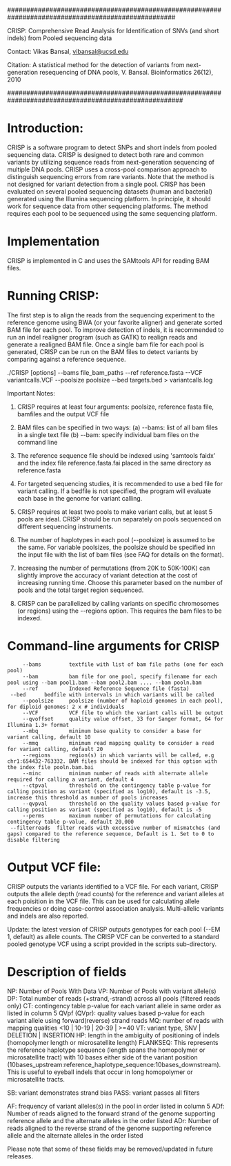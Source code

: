 ####################################################################################################

CRISP: Comprehensive Read Analysis for Identification of SNVs (and short indels) from Pooled sequencing data

Contact: Vikas Bansal, vibansal@ucsd.edu

Citation: A statistical method for the detection of variants from next-generation resequencing of DNA pools, V. Bansal. Bioinformatics 26(12), 2010

######################################################################################################

Introduction:
=============

CRISP is a software program to detect SNPs and short indels from pooled sequencing data. CRISP is designed to detect both rare and common variants by utilizing sequence reads from next-generation sequencing of multiple DNA pools. CRISP uses a cross-pool comparison approach to distinguish sequencing errors from rare variants. Note that the method is not designed for variant detection from a single pool. CRISP has been evaluated on several pooled sequencing datasets (human and bacterial) generated using the Illumina sequencing platform. In principle, it should work for sequence data from other sequencing platforms. The method requires each pool to be sequenced using the same sequencing platform. 


Implementation
=============

CRISP is implemented in C and uses the SAMtools API for reading BAM files. 


Running CRISP:
=============


The first step is to align the reads from the sequencing experiment to the reference genome using BWA (or your favorite aligner) and generate sorted BAM file for each pool. To improve detection of indels, it is recommended to run an indel realigner program (such as GATK) to realign reads and generate a realigned BAM file. Once a single bam file for each pool is generated, CRISP can be run on the BAM files to detect variants by comparing against a reference sequence. 

./CRISP [options] --bams file_bam_paths --ref reference.fasta --VCF variantcalls.VCF --poolsize poolsize --bed targets.bed > variantcalls.log


Important Notes:

1. CRISP requires at least four arguments: poolsize, reference fasta file, bamfiles and the output VCF file
2. BAM files can be specified in two ways: 
	(a) --bams: list of all bam files in a single text file
	(b) --bam: specify individual bam files on the command line 
3. The reference sequence file should be indexed using 'samtools faidx' and the index file reference.fasta.fai placed in the same directory as reference.fasta
4. For targeted sequencing studies, it is recommended to use a bed file for variant calling. If a bedfile is not specified, the program will evaluate each base in the genome for variant calling.

4. CRISP requires at least two pools to make variant calls, but at least 5 pools are ideal. CRISP should be run separately on pools sequenced on different sequencing instruments.

5. The number of haplotypes in each pool (--poolsize) is assumed to be the same. For variable poolsizes, the poolsize should be specified inn the input file with the list of bam files (see FAQ for details on the format).

6. Increasing the number of permutations (from 20K to 50K-100K) can slightly improve the accuracy of variant detection at the cost of increasing running time. Choose this parameter based on the number of pools and the total target region sequenced.

7. CRISP can be parallelized by calling variants on specific chromosomes (or regions) using the --regions option. This requires the bam files to be indexed. 


Command-line arguments for CRISP
================================

         --bams         textfile with list of bam file paths (one for each pool)
         --bam          bam file for one pool, specify filename for each pool using --bam pool1.bam --bam pool2.bam .... --bam pooln.bam
         --ref       	Indexed Reference Sequence file (fasta)
	 --bed		bedfile with intervals in which variants will be called
         --poolsize     poolsize (number of haploid genomes in each pool), for diploid genomes: 2 x # individuals
         --VCF       	VCF file to which the variant calls will be output 
         --qvoffset  	quality value offset, 33 for Sanger format, 64 for Illumina 1.3+ format
         --mbq       	minimum base quality to consider a base for variant calling, default 10
         --mmq       	minimum read mapping quality to consider a read for variant calling, default 20
         --regions      region(s) in which variants will be called, e.g chr1:654432-763332. BAM files should be indexed for this option with the index file pooln.bam.bai 
         --minc      	minimum number of reads with alternate allele required for calling a variant, default 4
         --ctpval    	threshold on the contingency table p-value for calling position as variant (specified as log10), default is -3.5, increase this threshold as number of pools increases
         --qvpval    	threshold on the quality values based p-value for calling position as variant (specified as log10), default is -5
         --perms     	maximum number of permutations for calculating contingency table p-value, default 20,000
	 --filterreads  filter reads with excessive number of mismatches (and gaps) compared to the reference sequence, Default is 1. Set to 0 to disable filtering 



Output VCF file:
================

CRISP outputs the variants identified to a VCF file. For each variant, CRISP outputs the allele depth (read counts) for the reference and variant alleles at each poisition in the VCF file. This can be used for calculating allele frequencies or doing case-control association analysis. Multi-allelic variants and indels are also reported.

Update: the latest version of CRISP outputs genotypes for each pool (--EM 1, default) as allele counts. The CRISP VCF can be converted to a standard pooled genotype VCF using a script provided in the scripts sub-directory. 

Description of fields
=====================

NP: Number of Pools With Data
VP: Number of Pools with variant allele(s)
DP: Total number of reads (+strand,-strand) across all pools (filtered reads only)
CT: contingency table p-value for each variant allele in same order as listed in column 5
QVpf (QVpr): quality values based p-value for each variant allele using forward(reverse) strand reads 
MQ: number of reads with mapping qualities <10 | 10-19 |  20-39 |  >=40 
VT: variant type, SNV | DELETION | INSERTION 
HP: length in the ambiguity of positioning of indels (homopolymer length or microsatellite length)
FLANKSEQ: This represents the reference haplotype sequence (length spans the homopolymer or microsatellite tract) with 10 bases either side of the variant position (10bases_upstream:reference_haplotype_sequence:10bases_downstream). This is useful to eyeball indels that occur in long homopolymer or microsatellite tracts.

SB: variant demonstrates strand bias
PASS: variant passes all filters 

AF: frequency of variant alleles(s) in the pool in order listed in column 5
ADf: Number of reads aligned to the forward strand of the genome supporting reference allele and the alternate alleles in the order listed
ADr: Number of reads aligned to the reverse strand of the genome supporting reference allele and the alternate alleles in the order listed

Please note that some of these fields may be removed/updated in future releases. 








